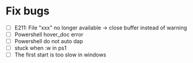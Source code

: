 # Fix bugs

- [ ] E211: File "xxx" no longer available -> close buffer instead of warning
- [ ] Powershell hover_doc error
- [ ] Powershell do not auto dap
- [ ] stuck when :w in ps1
- [ ] The first start is too slow in windows
